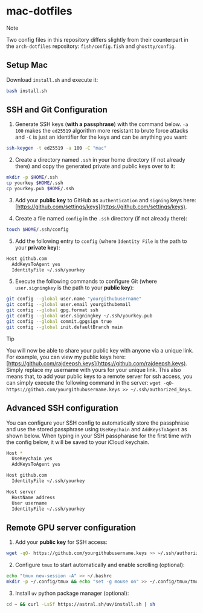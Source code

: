 # mac-dotfiles

> [!NOTE]
> Two config files in this repository differs slightly from their counterpart in the `arch-dotfiles` repository: `fish/config.fish` and `ghostty/config`.

## Setup Mac
Download `install.sh`  and execute it:
```bash
bash install.sh
```

## SSH and Git Configuration

1. Generate SSH keys (**with a passphrase**) with the command below. `-a 100` makes the `ed25519` algorithm more resistant to brute force attacks and `-C` is just an identifier for the keys and can be anything you want:

```bash
ssh-keygen -t ed25519 -a 100 -C "mac"
```

2. Create a directory named `.ssh` in your home directory (if not already there) and copy the generated private and public keys over to it:
```bash
mkdir -p $HOME/.ssh
cp yourkey $HOME/.ssh
cp yourkey.pub $HOME/.ssh
```

3. Add your **public key** to GitHub as `authentication` and `signing` keys here: [https://github.com/settings/keys](https://github.com/settings/keys).

4. Create a file named `config` in the `.ssh` directory (if not already there):
```bash
touch $HOME/.ssh/config
```

5. Add the following entry to `config` (where `Identity File` is the path to your **private key**):

```bash
Host github.com
  AddKeysToAgent yes
  IdentityFile ~/.ssh/yourkey
```

5. Execute the following commands to configure Git (where `user.signingkey` is the path to your **public key**):

```bash
git config --global user.name "yourgithubusername"
git config --global user.email yourgithubemail
git config --global gpg.format ssh
git config --global user.signingkey ~/.ssh/yourkey.pub
git config --global commit.gpgsign true
git config --global init.defaultBranch main
```

> [!TIP]
> You will now be able to share your public key with anyone via a unique link. For example, you can view my public keys here: [https://github.com/rajdeepsh.keys](https://github.com/rajdeepsh.keys). Simply replace my username with yours for your unique link. This also means that, to add your public keys to a remote server for ssh access, you can simply execute the following command in the server: `wget -qO- https://github.com/yourgithubusername.keys >> ~/.ssh/authorized_keys`.

## Advanced SSH configuration

You can configure your SSH config to automatically store the passphrase and use the stored passphrase using `UseKeychain` and `AddKeysToAgent` as shown below. When typing in your SSH passpharase for the first time with the config below, it will be saved to your iCloud keychain.

```zsh
Host *
  UseKeychain yes
  AddKeysToAgent yes

Host github.com
  IdentityFile ~/.ssh/yourkey

Host server
  HostName address
  User username 
  IdentityFile ~/.ssh/yourkey
```

## Remote GPU server configuration

1. Add your **public key** for SSH access:

```bash
wget -qO- https://github.com/yourgithubusername.keys >> ~/.ssh/authorized_keys
```

2. Configure `tmux` to start automatically and enable scrolling (optional):

```bash
echo "tmux new-session -A" >> ~/.bashrc
mkdir -p ~/.config/tmux && echo "set -g mouse on" >> ~/.config/tmux/tmux.conf
```

3. Install `uv` python package manager (optional):

```bash
cd ~ && curl -LsSf https://astral.sh/uv/install.sh | sh
```
